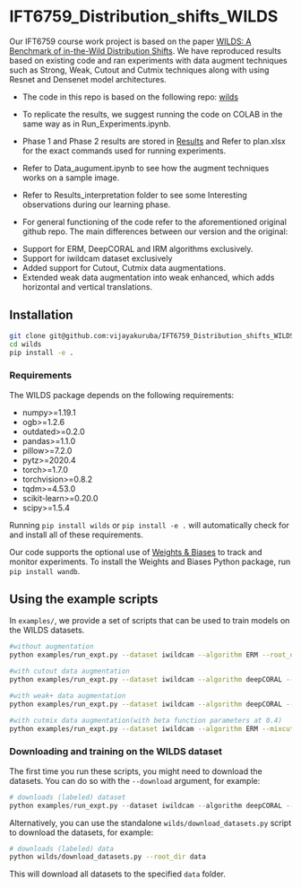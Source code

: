 # IFT6759_Distribution_shifts_WILDS
 Our IFT6759 course work project is based on the paper [WILDS: A Benchmark of in-the-Wild Distribution Shifts](https://arxiv.org/abs/2012.07421). We have reproduced results based on existing code and ran experiments with data augment techniques such as Strong, Weak, Cutout and Cutmix techniques along with using Resnet and Densenet model architectures.
 * The code in this repo is based on the following repo: [wilds](https://github.com/p-lambda/wilds)

 * To replicate the results, we suggest running the code on COLAB in the same way as in Run_Experiments.ipynb.
 * Phase 1 and Phase 2 results are stored in [Results](https://drive.google.com/drive/folders/1fm8zeCJ55rNdDw4QKB5tXgExpsFx1ddK?usp=sharing) and Refer to plan.xlsx for the exact commands used for running experiments.
 * Refer to Data_augument.ipynb to see how the augment techniques works on a sample image.
 * Refer to Results_interpretation folder to see some Interesting observations during our learning phase.

 * For general functioning of the code refer to the aforementioned original github repo.
 The main differences between our version and the original:
  - Support for ERM, DeepCORAL and IRM algorithms exclusively.
  - Support for iwildcam dataset exclusively
  - Added support for Cutout, Cutmix data augmentations.
  - Extended weak data augmentation into weak enhanced, which adds horizontal and vertical translations.

  ## Installation

  ```bash
  git clone git@github.com:vijayakuruba/IFT6759_Distribution_shifts_WILDS.git
  cd wilds
  pip install -e .
  ```

  ### Requirements
  The WILDS package depends on the following requirements:

  - numpy>=1.19.1
  - ogb>=1.2.6
  - outdated>=0.2.0
  - pandas>=1.1.0
  - pillow>=7.2.0
  - pytz>=2020.4
  - torch>=1.7.0
  - torchvision>=0.8.2
  - tqdm>=4.53.0
  - scikit-learn>=0.20.0
  - scipy>=1.5.4

  Running `pip install wilds` or `pip install -e .` will automatically check for and install all of these requirements.

  Our code supports the optional use of [Weights & Biases](https://wandb.ai/site) to track and monitor experiments.
  To install the Weights and Biases Python package, run `pip install wandb`.


  ## Using the example scripts
In `examples/`, we provide a set of scripts that can be used to train models on the WILDS datasets.

```bash
#without augmentation
python examples/run_expt.py --dataset iwildcam --algorithm ERM --root_dir data

#with cutout data augmentation
python examples/run_expt.py --dataset iwildcam --algorithm deepCORAL --additional_train_transform cutout --root_dir data

#with weak+ data augmentation
python examples/run_expt.py --dataset iwildcam --algorithm deepCORAL --additional_train_transform weak --root_dir data

#with cutmix data augmentation(with beta function parameters at 0.4)
python examples/run_expt.py --dataset iwildcam --algorithm ERM --mixcut 0.4 --root_dir data
```

### Downloading and training on the WILDS dataset
The first time you run these scripts, you might need to download the datasets. You can do so with the `--download` argument, for example:
```python
# downloads (labeled) dataset
python examples/run_expt.py --dataset iwildcam --algorithm deepCORAL --root_dir data --download

```

Alternatively, you can use the standalone `wilds/download_datasets.py` script to download the datasets, for example:

```bash
# downloads (labeled) data
python wilds/download_datasets.py --root_dir data
```

This will download all datasets to the specified `data` folder.
